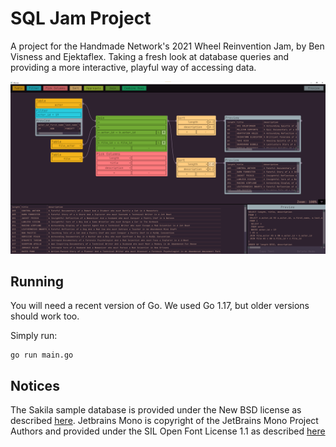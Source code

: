 # SQL Jam Project

A project for the Handmade Network's 2021 Wheel Reinvention Jam, by Ben Visness and Ejektaflex. Taking a fresh look at database queries and providing a more interactive, playful way of accessing data.

![App Screenshot](/screenshots/fawcett_full.png?raw=true)

## Running

You will need a recent version of Go. We used Go 1.17, but older versions should work too.

Simply run:

```
go run main.go
```

## Notices

The Sakila sample database is provided under the New BSD license as described [here](https://dev.mysql.com/doc/sakila/en/sakila-license.html).
Jetbrains Mono is copyright of the JetBrains Mono Project Authors and provided under the SIL Open Font License 1.1 as described [here](https://github.com/JetBrains/JetBrainsMono/blob/master/OFL.txt)

